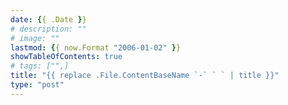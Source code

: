 ```yaml
---
date: {{ .Date }}
# description: ""
# image: ""
lastmod: {{ now.Format "2006-01-02" }}
showTableOfContents: true
# tags: ["",]
title: "{{ replace .File.ContentBaseName `-` ` ` | title }}"
type: "post"
---
```

